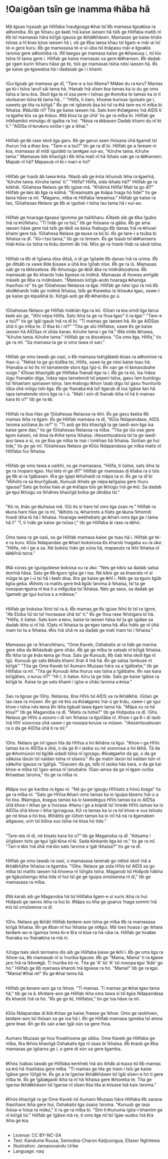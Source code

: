 # !Oaǀgôan tsîn ge ǀnamma ǂhâba hâ

##
Mâ ǁgoas hoasab ge Hilifaba !nauǁgoaga ǂkhai tsî ǁîb mamasa ǁgoaǂûsa ra aiǂhomiba. ǁÎs ge !kharu go ǁaeb !nâ kaise ǀaesen hâ tsîb ge Hilifaba matib nî ǁîb tsî mamasas hâra kó!gâ ǀgausa ge ǁkhãǁkhãsen. Mamasas ge kaise khâis tsînas a hî ǁoas kóse ǀaesen hâ i, ob ge ǁîba ǀaesa khau tsî ǁgam-e mâi-ai tsî té-e gere kuru. ǁÎb ge mamasasa té-e sí-úba tsî ǁnãpaxu mâi-e ǁgoaǂûs !aroma gere aiǂhomiba ra. ǀNî ǁaegas ge mamasa kaise ge ǂkhawusa i, tsî ǂûs tsîna hî tama gere í. Hilifab ge kaise mamasas xa gere ǂâiǂhansen. ǁÎb dadab ge ǀgam kurin !kharu hâse ge ǁó, tsîs ge mamasas tsîna nési ǀaesen hâ. ǁÎs ge kaise ge ǂgawatoa hâ i dadasab ge í i khami.

##
ǀGui ǁgoab ge mamasa ge dî, "Tare-e a tsú Mama? Mâǁae du ra ǂuru? Mamas ge ǂû-i tsîna !aruǀî sâi tama hâ. !Hanab !nâ sîsen ǁoa tamas ka io du ge oms tsîna a !anu ǁoa. Skoli ǁga ta nî úsa pere-i tsînas ge ǂhomiba te tamas ka io ti skolsaran tsîna ǁã tama hâ..." "Hilifa, ti ôaro, khoese kurixas ǀguisats ge í, xawets ge tita ra kó!gâ." ǁÎs ge né ǀgôarob âsa kó tsî ra ǂhâ tare-es nî mîba bi !khaisa. ǁNâu!ãb nî? Tita ge kaise ǀaesen hâ. Sats kom ǂhôaǂgares !nâ AIDS ti ra ǂgaihe ǁós xa ge ǁnâuo. ǁNã ǁósa ta ge úhâ' tis ge ra mîba bi. Hilifab ge ǀnîkhamikó minutgu di ǀgaiba ra !nó. "Nésa ra ǂâibasen Dadab khami du nî ǁó ti." "AIDSa nî ǂuruǂuru soǀôa-i ge a ǀkhai."

##
Hilifab ge ǂâi rase skoli ǁga garu. ǁîb ge garun asen ǀhósana úhâ ǁgamdi tsî ǀhurun !nâ a ǁhao ǁoa. "Tare-e a tsú?" tin ge ra dî bi. Hilifab ge a !eream ni ǁoa, mamasas di mîdi ǀguideb ra ǀamǂgae xui-ao, "ǂUruhe tama. ǂUruhe tama." Mamasas ǁób khao!gâ i ǁîb ǀkha mati nî hã !khais xab ge ra ǂâiǂhansen. Mapab nî hâ? Mapaxub nî ǂû-i mari-e hó?

##
Hilifab ge !naob âb tawa ǂnôa. !Naob aib ge ǂnôa ǀkhunub ǀkha ra ǂgae!nâ, "ǂUruhe tama. ǂUruhe tama' ti." "Hilifa? Hilifa, sida ǀkhats hâ?" Hilifab ge ra kókhâi. !Gôahesa Nelaos ge ǁîb ǀgúse mâ. "Khâimâ Hilifa! Mati ta go dî?" Hilifab ge ǂais âb ǁga ra kóǁnâ. "!Ereamsats ge ǁnãpa !naga hó tide!" tis ge ǁaixa hâse ra mî. "Magano, mîba re Hilifaba !ereamsa." Hilifab ge kaise ra tao, !Gôahesas Nelaos ge ǁîb ai ǀguitsé-i tsîna !au tama hâ i xui-ao.

##
Hilifab ge hoaraga ǁgoasa !gomma ge tsâ!kharu. ǂÛǁaeb aib ge ǁîba !gubis !nâ ra ǂnû!kharu. "Ti !nãb ge ra tsû," tib ge ǀhósana ra gãba. ǁÎb ge ama ǀaesen hâse gere tsâ tsîb ge ǂâidi xa ǁaixa !habugu ǁîb danas !nâ ra ǂkhuwi khami gere tsâ. !Gôahesa Nelaos ge ǂause ra kó bi. ǁÎs ge tare-i a tsúba bi !khaisa ra dî. "Xú-i tsú tama," tib ge ra !eream. ǁÎs ge tsaub tsî ǂâiǂhansens hîab ǂnôa-ús tsîna ra ǁnâu dommi âb !nâ. Mûs ge ra !naob hîab ra sâub tsîna.

##
Hilifab ra ǁîb di !gôana dísa dítsâ, o di ge !gôade ǁîb danas !nâ ra urima. ǁÎb ge dítsâb ra xawe ǁîde ǁúsase a úhâ ǁoa !gôab nîse. ǁÎb ge ra ǀû. Mamasas xab ge ra ǂâitsoatsoa. ǁÎb ǀkhunugu ge ǂâidi âba ra ǀnóǁnâtsoatsoa. ǁÎb mamasab ge ǁîs kharob !nâs ǁgoese ra ǀnóǁnâ. Mamasas di ǀhowas am!gâb mâseb ge ǁîba ra ǀnóǁnâsen. "Mateses kó!gâ-aodo hoaraga ǂkhaniga ǀhaoǀhao re" tis ge !Gôahesas Nelaosa ra ǂgai. Hilifab ge nési ǀgui ra mû ǁîb skolǂkhanib !nâb go ǀnóǁnâ !khaisa, tsîb ge ǂhaweba ra ǀkhauǂui ǂgao, xawe-i ge kaise go ǂópaǀkhã bi. Kó!gâ-aob ge ǁîb ǂkhaniba go ú.

##
!Gôahesas Nelaos ge Hilifab ǀnóǁnân ǁga ra kó. ǀGôan ra ǂoa omdi ǁga ǁarus ǁaeb ais ge, "ǀKhí népa Hilifa. Sats ǀkha ta ge ra !hoa ǂgao" ti ra ǂgai." "Tare-e a tsú?" tis ge !gâi ǀgaub !nâ ra dî bi. "Ti mamas ge ǀaesen hâ. ǁîs ge AIDSas úhâ ti go mîba te. O ǁîsa ǁó i nî?" "Tita ge alú Hilifatse, xawe ǁîs ge kaise ǀaesen hâ AIDSas nî úhâs karao. ǂUruhe tama i ge hâ." ǁNã mîde ǁkhawa, "ǂUruhe tama. ǂUruhe tama." Hilifab ge ra ãtsoatsoa. "Oa oms ǁga, Hilifa," tis ge ra mî. "Sa mamasa ta ge si oms tawa nî sari."

##
Hilifab ge oms tawab ge oasí, o ǁîb mamasa tsé!gâǁaeb ǂûsas ra aiǂhomise ra ǀhao-ú. "Nétsé ta ge go ǂûdíba tsi, Hilifa, xawe ta ge nési kaise tsau hâ. !Hanaba si kó îts ǀnî tamatende stors ǁga !gû-ú. ǁÎn xan ge nî ǁamaxúbahe xuige." ǂÛtoas khao!gâb ge Hilifaba !hanab ǁga ra í. ǁÎb ge ra kó, îsa !nâsa ǀûgu !hanaǂûn diga, !nâsa ǀapa tamatendi tsî peperi tsîna, gaxu !am buinkigu tsî !khae!am spinasen tsîna, !am ǂnabogu ǂkhon !aiab digu tsî gaxu !huniǀurib ǀûba úhâ miligu tsîn ǁga. ǁÎb ge !hanaba ǂnâ tsî! ǁgarub di loa !gâise ǁan hâ ǀapa tamatende stors ǁga ra í-ú. "Mati i sim di !hanab ǀkha nî hã ti mamas kara ǁó o?" tib ge ra ǂâi.

##
Hilifab ra ítoa hîas ge !Gôahesas Nelaosa ra ǀkhí. ǁÎs ge gaxu ǁaeba ǁîb mamas ǀkha ra ǁgam. ǁÎs ge Hilifab mamasa ra dî, "ǁGûs Ndapandase, AIDS !aroma soǀôana ãs ra?" ti. "Ti aob ge ǁós khao!gâ ta ge ǀaedí-aon ǁga ísa kaise gere dao," tis ge !Gôahesas Nelaosa ra mîba. "Tita ge ǀûs ose gere ǂgom kaisen, né ǁósa ta ǂhíhe tama !khaisa. ǀAesentsoatsoa tsî ta ge ǀaedí-aos tawa a sí, os ge ǁîsa ge mîba te ǀnai i !onkhao hâ !khaisa. Soǀôan ge hui tide," tis ge ge mî. !Gôahesas Nelaos ge ǁGûs Ndapandasa ge mîba matis nî Hilifaba hui !khaisa.

##
Hilifab ge oms tawa a oaǀkhí, os ge mamasasa, "Hilifa, ti ôatse, sats ǀkha ta ge ra ǀnoparo ǂgao. Hui tets nî ge dî?" Hilifab ge mamasas di ǁôaba ra ú tsîs ge ǁîb ai ra !gâbasen. ǁÎra ge ǀgapi ǁkhúhaidi ra mâpa ra sí. ǁÎs ge ra dî bi "ǂÂihóts ra sa ǁnuri!gâsab, Kunuub ǀkhats ge népa ǂai!gaisa gere ǀhuru ǀgausa? Sats ge bolsa hais ai ge ǂnã!apa tsîs ge ǁkhúgu !nâ ge ǂnû. Sa dadab ge ǂgui ǁkhúgu xa !khãhes khao!gâ bolsa ge úǁnâba tsi."

##
"Kó re, ǁnãs ge ǂâuhaisa mâ. !Gû its si hare tsî oms ǁga úsao re." Hilifab ra ǂâuna hare hîas ge ra mî, "ǂâihóts ra, ǂkharirots a hîats ge ǂâuna !khomdi hoadi ǀkha ǂû hâ i !khaisa. Hoaraga wekhebats ge ǂkhari-oms ǁga ge í tama hâ i!" "Î, ti !nãb ge kaise ge tsûsa i," tib ge Hilifaba âi rase ra ǂâihó.

##
Oms tawa ra ge oasí, os ge Hilifab mamasa kaise ge tsau hâ i. Hilifab ge té-e ra kuru. ǁGûs Ndapandas ge ǂkhari boksirosa ǁîs kharob !nagaba xu ra úǂui. "Hilifa, né-i ge a sa. Né boksis !nân ge xúna hâ, mapaxuts ra ǀkhí !khaisa nî ǂâiǂâi!nâ tsina."

##
ǁNã xúnas ge ǀguiǀguibese boksisa xu ra úǂui. "Nés ge kikis sa dadab satsa don!nâ hâsa. Sats ge ǁîb ǂguro ǀgôa ge i tsa. Né kikis ge sa ǁnaorats nî sí mûga ta ge í-ú tsi hâ i ǁaeb disa, ǁîra ge kaise ge ǂkhî i. Néb ge sa ǂguro ǁgûb ǁgôa geba. ǂÂihóts ra matits gere ǁnã ǁgûb !aroma ã !khaisa, tsî ta ge noxopan ǂguina nî ǂoa ti a mîǁguiba tsi !khaisa. Nés ge saos, sa dadab ge !gameb ge ǀgui kurixa o a mãtesa."

##
Hilifab ge boksisa !khó tsî ra ã. ǁÎb mamas ge ǁîs ǀgúse !khó bi tsî ra ǀgore, "Ab Eloba !ûi tsi tsî !norasase úhâ tsi' ti." ǁÎs ge !hoa rase !khóǀgara bi hâ. "Hilifa, ti ôatse. Sats kom a ǂano, kaise ta ǀaesen hâsa tsî ta ge ǀgúǁae sa dadab ǀkha sí nî hâ. !Oats nî !khaisa ta ge ǂgao tama hâ. ǂÂis !nâts ge nî úhâ ǀnam tsi ta a !khaisa. ǂÂis !nâ úhâ re sa dadab ge mati ǀnam tsi i !khaisa."

##
Mamasas ge ra !kharu!kharu, "Ome Kaveb, Oshakatis ai ra hâb ge marina gere sîba da ǁkhãsibab gere úhâo. ǁÎb ge ge mîba te satsab nî kó!gâ !khaisa. ǁÎb ǀkha ta ge ǁnãs ǂama ge !hoa. Sats ge Kunuub, ǁîb ôab ǀkha skoli ǁga nî !gû. Kunuub ge sats ǁkhats khami Xrat 4 !nâ hâ. ǁÎn ge satsa !amkuse nî kó!gâ." "Tita ge Ome Kaveb tsî Aumaro Muzaas hâra xa a !gâibahe," tib ge Hilifaba ra mî. "Tita ge Kunuub ǀkha ǀhurus xas tsîna a !gâibahe. ǁÎn xas kara kó!gâheo, o ǂurus nî?" "Hî-î, ti ôatse. ǂUru ta ge tide. Sats ge kaise !gâise ra kó!gâ te. Kaise ta ge sats khami í ǀgôa-e úhâs !aroma a ǂnísa."

##
Sao ra ǁgoas ge !Ghs. Nelaosa, ǁîna HIVs tsî AIDS xa ra ǁkhãǁkhã. ǀGôan ge !ao rase ra mûsen. ǁÎn ge né ǁós xa ǂhôaǂgares !nâ-ú ge ǁnâu, xawe-i ge ǀgui khoe-i tsîna nés ǂama ǁîn ǀkha ǁgâudi tawa ǁgam tama hâ. "Mâpa xu ra hã ǁósa?" tib ge Maganoba ra dî. "Matis ra hóhe?" tib ge Hidipoba ra dî. !Ghs. Nelaos ge HIVs a xoxoro-i di ǀon !khaisa ra ǁgui!ãba nî. Khoe-i ga ǁî-i di ǀaob !nâ HIV xoxorosa úhâ xawe-i ge noxopa ǂuruse ra mûsen. "ǀAesentsoatsoan ra o da ge AIDSa úhâ ti ra mî."

##
!Ghs. Nelaos ge ǀnî ǀgaun hîa da HIVsa a hó ǁkhãna ra ǁgui. "Khoe-i ga HIVs tamas ka io AIDSa a úhâ, o da ge ǁî-i ǀaoba xu né xoxorosa a hó ǁkhã. Tã da ge ǂkhomúxún tsî ǁgûǁã-údadi tsîna nî ǀgoragu. ǂNoaǂgaehe da ga, o da ge sâiǂuisa ǀãxún tsî naldan tsîna nî sîsenú." ǁÎs ge matin ǀãxún tsî naldan tsîn nî sâiǂuihe ǀgausa ra !gã!gã. "!Gaosen da ga, tsîb nî ǀaoba hâs kara, o da ge kai khoe-e mîba tsî !gao-amsa nî !anubahe. !Gao-amsa da ge nî ǂgam ǀuriba ǁkhaebas !aroma," tis ge ra mîba ni.

##
ǁNãpa xus ge kardsa ra ǁgau ni. "Né gu ge ǀgaugu HIVsats a hóxú ǁoaga" tis ge ra mîba ni. "Sats ge HIVsa ǂkhari-oms tamas ka io ǀguipa ǁãsens !nâ-ú a hó ǁoa. ǁNamgus, ǁoagus tamas ka io tawedegus HIVs tamas ka io AIDSa úhâ khoe-i ǀkhas ge a !norasa. ǂHanu i ge a kopidi tsî !orede HIVs tamas ka io AIDSa úhâ khoe-i ǀkha ǀgoragusa. ǁUi ra tamas ka io ra tsî khoe-e xus tsînats ge né ǁósa a hó ǁoa. ǁKhãtits ge ǀûitsin tamas ka io ǀnî hâ nâ ra ǁgamaben aiǁgause, urin tsî bilina xus tsîna né ǁósa hó tide."

##
"Tare-ets nî dí, né ǁósats kara hó o?" tib ge Maganoba ra dî. "Aitsama !ûi!gâsen tsits ge ǂgui !gâi ǂûna nî ǂû. Sada ǂûnkards ǁga kó re," tis ge ra mî. "Tari-e ǂâis !nâ úhâ mâ ǂûn sats !aroma a !gâi !khaisa?" tis ge ra dî.

##
Hilifab ge oms tawab ra oasí, o mamasasa tarenab go nétsé skoli !nâ a ǁkhãǁkhãhe !khaisa ra ǁgamba. "!Ghs. Nelaos ge sida HIVs tsî AIDS xa go mîba tsî matits ǀaesen hâ khoena nî !ûi!gâs tsîna. Maganob tsî Hidipob hâkha ge ǁgâusîsengu ǀkha tida nî hui tsî ge ge ǀguipa omsîsenna nî dí," tib ge mamasasa ra mîba.

##
ǁNã karab aib ge Maganoba hã tsî Hilifaba ǁgam-e sí xuris ǀkha ra hui. Hidipob ge ǀaeres ǀkha ra hui bi. ǁNãpa xu kha ge goarus !naga sommi !nâ ǂnû tsî omsîsenna ra dí.

##
!Ghs. Nelaos ge ǁkhãti Hilifab ǁanǁare-aon tsîna ge mîba ǁîb ra mamasasa kó!gâ !khaisa. ǁÎn ge ǁîban nî hui !khaisa ge mîǁgui. Mâ !oes hoasa i ge ǀkhara ǁanǁare-ao-e ǀgamsa !ores ǂû-e ǁîra nî ǂûse ra hã-úba ra. Hilifab ge hoaǁae !hanaba xu !hanaǂûna ra mã ni.

##
ǀUniga tsés skoli termains dis aib ge Hilifaba kaise ge ǂkhî i. ǁÎb ge oms ǁga ra !khoe-oa, ǁîb mamasab nî si !nuriba ǁgause. ǁÎb ge "Mama, Mama' ti ra ǂgaise jars !nâ ra !khoeǂgâ. Ti !nuriba kó re. Tita ge 'A' tsî 'A' tsî noxopa ǂgui 'Ade' go hó." Hilifab ge ǁîb mamasa kharob !nâ ǁgoese ra hó. "Mama!" tib ge ra ǂgai. "Mama! ǂKhai re!" ǁÎs ge ǂkhai tama hâ.

##
Hilifab ge ǁanare-aon ga ra !khoe. "Ti mamas. Ti mamas ge ǂkhai ǂgao tama hâ," tib ge ra ã. ǁAnǁare-aon ge Hilifab ǀkha oms tawa sí tsî ǁgûs Ndapandasa ǁîs kharob !nâ ra hó. "ǁÎs ge go ǁó, Hilifatse," tin ge !oa hâse ra mî.

##
ǁGûs Ndapandas di ǁób ǂhôas ge kaise !haese ge !khoe. Oms ge ǀaokhoen, ǁanǁare-aon tsî ǀhósan xa ge ǀoa hâ i. ǁÎn ge Hilifab mamasa ǀgoreba tsî amna gere ǁnae. ǁÎn ge ǁîs xan a ǂan !gâi xún xa gere !hoa.

##
Aumaro Muzaas ge hoa !hoakhoena ge sâiba. Ome Kaveb ge Hilifaba ge mîba, ǁîra ǁkhós khao!gâ Oshakatis ǁga nî úsao bi !khaisa. ǁÎb ǁnaob ge ǁîba mamasas ge ǀgôaros ge í, o gere dí xún xa gere ǁgamba.

##
ǁKhós !oabas tawab ge Hilifaba kerkheb !nâ ais ǀkhãb ai ǂoaxa tsî ǁîb mamas xa ǂnû hâ ǀhaohâsa gere mîba. "Ti mamas ge tita ge ǀnam i tsîs ge kaise !gâise gere !ûi!gâ te. ǁÎs ge a ta !garise ǁkhãǁkhãsen tsî !gâi sîsen-e hó ti gere mîba te. ǁÎs ge !gâiaǂgaob ǀkha ta nî hâ !khaisa gere ǁkhoreba te. Tita ge !garise ǁkhãǁkhãsen tsî !garise nî sîsen ǁîsa tita ai ǂnísase tsâ kais !aroma."

##
ǁKhós khao!gâ ra ge Ome Kaveb tsî Aumaro Muzaas hâra Hilifaba ǁîb sarana ǀhaoǀhaos ǀkha gere hui, Oshakatis ǁga úsaos !aroma. "Kunuub ge ǀasa ǀhósa-e hósa ra mûǂui," ti ra ge ra mîba bi. "Sim ti ǂhunuma ǀgôa-i khamim ge nî kó!gâ tsi." Hilifab ge !gâise mã re, ti oms ǁga mî tsî !gae-audos !nâ ǁîra ǀkha ge ǂoa.

##
* License: CC BY-NC-SA
* Text: Kandume Ruusa, Sennobia-Charon Katjiuongua, Eliaser Nghitewa
* Illustration: Jamanovandu Urike
* Language: naq

